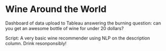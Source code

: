 # Wine Around the World 
Dashboard of data upload to Tableau answering the burning question: can you get an awesome bottle of wine for under 20 dollars? 

Script: A very basic wine recommender using NLP on the description column. Drink resonponsibly! 
